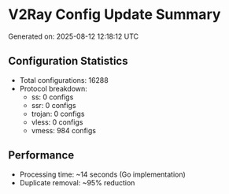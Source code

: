 # V2Ray Config Update Summary
Generated on: 2025-08-12 12:18:12 UTC

## Configuration Statistics
- Total configurations: 16288
- Protocol breakdown:
  - ss: 0 configs
  - ssr: 0 configs
  - trojan: 0 configs
  - vless: 0 configs
  - vmess: 984 configs

## Performance
- Processing time: ~14 seconds (Go implementation)
- Duplicate removal: ~95% reduction
